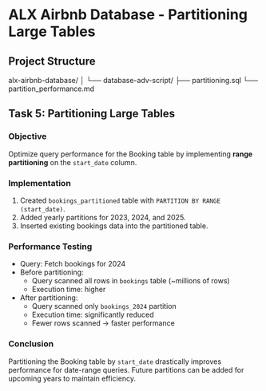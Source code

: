 # ALX Airbnb Database - Partitioning Large Tables

## Project Structure

alx-airbnb-database/
│
└── database-adv-script/
    ├── partitioning.sql
    └── partition_performance.md


## Task 5: Partitioning Large Tables

### Objective

Optimize query performance for the Booking table by implementing **range partitioning** on the `start_date` column.

### Implementation

1. Created `bookings_partitioned` table with `PARTITION BY RANGE (start_date)`.
2. Added yearly partitions for 2023, 2024, and 2025.
3. Inserted existing bookings data into the partitioned table.

### Performance Testing

- Query: Fetch bookings for 2024
- Before partitioning:
  - Query scanned all rows in `bookings` table (~millions of rows)
  - Execution time: higher
- After partitioning:
  - Query scanned only `bookings_2024` partition
  - Execution time: significantly reduced
  - Fewer rows scanned → faster performance

### Conclusion

Partitioning the Booking table by `start_date` drastically improves performance for date-range queries. Future partitions can be added for upcoming years to maintain efficiency.
